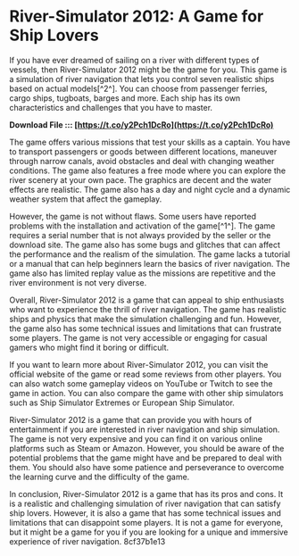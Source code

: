 
 
# River-Simulator 2012: A Game for Ship Lovers
 
If you have ever dreamed of sailing on a river with different types of vessels, then River-Simulator 2012 might be the game for you. This game is a simulation of river navigation that lets you control seven realistic ships based on actual models[^2^]. You can choose from passenger ferries, cargo ships, tugboats, barges and more. Each ship has its own characteristics and challenges that you have to master.
 
**Download File ::: [https://t.co/y2Pch1DcRo](https://t.co/y2Pch1DcRo)**


 
The game offers various missions that test your skills as a captain. You have to transport passengers or goods between different locations, maneuver through narrow canals, avoid obstacles and deal with changing weather conditions. The game also features a free mode where you can explore the river scenery at your own pace. The graphics are decent and the water effects are realistic. The game also has a day and night cycle and a dynamic weather system that affect the gameplay.
 
However, the game is not without flaws. Some users have reported problems with the installation and activation of the game[^1^]. The game requires a serial number that is not always provided by the seller or the download site. The game also has some bugs and glitches that can affect the performance and the realism of the simulation. The game lacks a tutorial or a manual that can help beginners learn the basics of river navigation. The game also has limited replay value as the missions are repetitive and the river environment is not very diverse.
 
Overall, River-Simulator 2012 is a game that can appeal to ship enthusiasts who want to experience the thrill of river navigation. The game has realistic ships and physics that make the simulation challenging and fun. However, the game also has some technical issues and limitations that can frustrate some players. The game is not very accessible or engaging for casual gamers who might find it boring or difficult.

If you want to learn more about River-Simulator 2012, you can visit the official website of the game or read some reviews from other players. You can also watch some gameplay videos on YouTube or Twitch to see the game in action. You can also compare the game with other ship simulators such as Ship Simulator Extremes or European Ship Simulator.
 
River-Simulator 2012 is a game that can provide you with hours of entertainment if you are interested in river navigation and ship simulation. The game is not very expensive and you can find it on various online platforms such as Steam or Amazon. However, you should be aware of the potential problems that the game might have and be prepared to deal with them. You should also have some patience and perseverance to overcome the learning curve and the difficulty of the game.
 
In conclusion, River-Simulator 2012 is a game that has its pros and cons. It is a realistic and challenging simulation of river navigation that can satisfy ship lovers. However, it is also a game that has some technical issues and limitations that can disappoint some players. It is not a game for everyone, but it might be a game for you if you are looking for a unique and immersive experience of river navigation.
 8cf37b1e13
 
